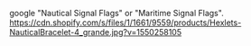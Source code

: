 google "Nautical Signal Flags" or "Maritime Signal Flags".<br>
https://cdn.shopify.com/s/files/1/1661/9559/products/Hexlets-NauticalBracelet-4_grande.jpg?v=1550258105<br>
